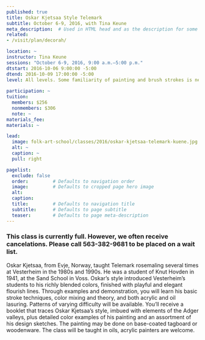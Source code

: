 ```yaml
---
published: true
title: Oskar Kjetsaa Style Telemark
subtitle: October 6-9, 2016, with Tina Keune  
meta_description:  # Used in HTML head and as the description for some search engines
related:
- /visit/plan/decorah/

location: ~
instructor: Tina Keune 
sessions: "October 6-9, 2016, 9:00 a.m.–5:00 p.m."
dtstart: 2016-10-06 9:00:00 -5:00
dtend: 2016-10-09 17:00:00 -5:00
level: All levels. Some familiarity of painting and brush strokes is necessary.
  
participation: ~
tuition:
  members: $256
  nonmembers: $306
  note: ~
materials_fee: 
materials: ~

lead:
  image: folk-art-school/classes/2016/oskar-kjetsaa-telemark-kuene.jpg
  alt: ~
  caption: ~
  pull: right

pagelist:
  exclude: false
  order:         # Defaults to navigation order  
  image:         # Defaults to cropped page hero image
  alt:
  caption:
  title:         # Defaults to navigation title
  subtitle:      # Defaults to page subtitle
  teaser:        # Defaults to page meta-description 
---
```

### This class is currently full. However, we often receive cancelations. Please call 563-382-9681 to be placed on a wait list. 

Oskar Kjetsaa, from Evje, Norway, taught Telemark rosemaling several times at Vesterheim in the 1980s and 1990s. He was a student of Knut Hovden in 1941, at the Sand School in Voss. Oskar’s style introduced Vesterheim’s students to his richly blended colors, finished with playful and elegant flourish lines. Through examples and demonstration, you will learn his basic stroke techniques, color mixing and theory, and both acrylic and oil lasuring. Patterns of varying difficulty will be available. You’ll receive a booklet that traces Oskar Kjetsaa’s style, imbued with elements of the Adger valleys, plus detailed color examples of his painting and an assortment of his design sketches. The painting may be done on base-coated tagboard or woodenware. The class will be taught in oils, acrylic painters are welcome.